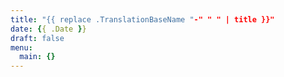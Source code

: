 ```yaml
---
title: "{{ replace .TranslationBaseName "-" " " | title }}"
date: {{ .Date }}
draft: false
menu:
  main: {}
---
```


